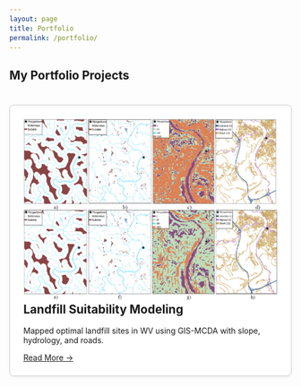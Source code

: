 ```yaml
---
layout: page
title: Portfolio
permalink: /portfolio/
---
```


<style>
.card-list {
  display: grid;
  grid-template-columns: repeat(auto-fit, minmax(300px, 1fr));
  gap: 20px;
  margin-top: 40px;
}
.card {
  border: 1px solid #ccc;
  padding: 1.5rem;
  border-radius: 8px;
  background-color: #fff;
  box-shadow: 0 2px 5px rgba(0,0,0,0.05);
}
.card h2 {
  margin-top: 0;
}
.card img {
  max-width: 100%;
  border-radius: 4px;
}
</style>

## My Portfolio Projects

<div class="card-list">

<div class="card">
  <img src="/assets/landfill_model.png" alt="Landfill model">
  <h2>Landfill Suitability Modeling</h2>
  <p>Mapped optimal landfill sites in WV using GIS-MCDA with slope, hydrology, and roads.</p>
  <a href="/2022/01/07/landfill-site-suitability-modeling/">Read More →</a>
</div>

<!-- Add more cards here as you create posts -->

</div>
